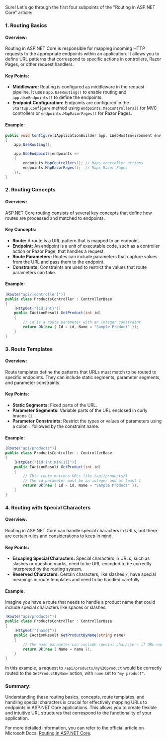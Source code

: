 Sure! Let's go through the first four subpoints of the "Routing in ASP.NET Core" article:

### 1. Routing Basics

#### Overview:
Routing in ASP.NET Core is responsible for mapping incoming HTTP requests to the appropriate endpoints within an application. It allows you to define URL patterns that correspond to specific actions in controllers, Razor Pages, or other request handlers.

#### Key Points:
- **Middleware:** Routing is configured as middleware in the request pipeline. It uses `app.UseRouting()` to enable routing and `app.UseEndpoints()` to define the endpoints.
- **Endpoint Configuration:** Endpoints are configured in the `Startup.Configure` method using `endpoints.MapControllers()` for MVC controllers or `endpoints.MapRazorPages()` for Razor Pages.

#### Example:
```csharp
public void Configure(IApplicationBuilder app, IWebHostEnvironment env)
{
    app.UseRouting();

    app.UseEndpoints(endpoints =>
    {
        endpoints.MapControllers(); // Maps controller actions
        endpoints.MapRazorPages();  // Maps Razor Pages
    });
}
```

### 2. Routing Concepts

#### Overview:
ASP.NET Core routing consists of several key concepts that define how routes are processed and matched to endpoints.

#### Key Concepts:
- **Route:** A route is a URL pattern that is mapped to an endpoint.
- **Endpoint:** An endpoint is a unit of executable code, such as a controller action or Razor Page, that handles a request.
- **Route Parameters:** Routes can include parameters that capture values from the URL and pass them to the endpoint.
- **Constraints:** Constraints are used to restrict the values that route parameters can take.

#### Example:
```csharp
[Route("api/[controller]")]
public class ProductsController : ControllerBase
{
    [HttpGet("{id:int}")]
    public IActionResult GetProduct(int id)
    {
        // id is a route parameter with an integer constraint
        return Ok(new { Id = id, Name = "Sample Product" });
    }
}
```

### 3. Route Templates

#### Overview:
Route templates define the patterns that URLs must match to be routed to specific endpoints. They can include static segments, parameter segments, and parameter constraints.

#### Key Points:
- **Static Segments:** Fixed parts of the URL.
- **Parameter Segments:** Variable parts of the URL enclosed in curly braces `{}`.
- **Parameter Constraints:** Restrict the types or values of parameters using a colon `:` followed by the constraint name.

#### Example:
```csharp
[Route("api/products")]
public class ProductsController : ControllerBase
{
    [HttpGet("{id:int:min(1)}")]
    public IActionResult GetProduct(int id)
    {
        // This route matches URLs like /api/products/1
        // The id parameter must be an integer and at least 1
        return Ok(new { Id = id, Name = "Sample Product" });
    }
}
```

### 4. Routing with Special Characters

#### Overview:
Routing in ASP.NET Core can handle special characters in URLs, but there are certain rules and considerations to keep in mind.

#### Key Points:
- **Escaping Special Characters:** Special characters in URLs, such as slashes or question marks, need to be URL-encoded to be correctly interpreted by the routing system.
- **Reserved Characters:** Certain characters, like slashes `/`, have special meanings in route templates and need to be handled carefully.

#### Example:
Imagine you have a route that needs to handle a product name that could include special characters like spaces or slashes.

```csharp
[Route("api/products")]
public class ProductsController : ControllerBase
{
    [HttpGet("{name}")]
    public IActionResult GetProductByName(string name)
    {
        // The name parameter can include special characters if URL-encoded
        return Ok(new { Name = name });
    }
}
```

In this example, a request to `/api/products/my%20product` would be correctly routed to the `GetProductByName` action, with `name` set to `"my product"`.

### Summary:

Understanding these routing basics, concepts, route templates, and handling special characters is crucial for effectively mapping URLs to endpoints in ASP.NET Core applications. This allows you to create flexible and intuitive URL structures that correspond to the functionality of your application.

For more detailed information, you can refer to the official article on Microsoft Docs: [Routing in ASP.NET Core](https://docs.microsoft.com/en-us/aspnet/core/fundamentals/routing).